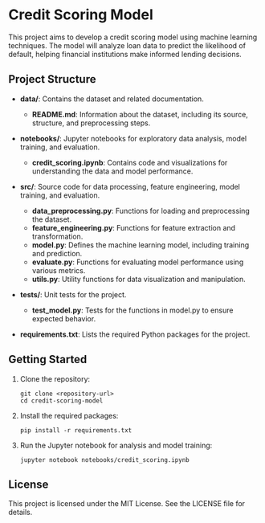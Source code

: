 # Credit Scoring Model

This project aims to develop a credit scoring model using machine learning techniques. The model will analyze loan data to predict the likelihood of default, helping financial institutions make informed lending decisions.

## Project Structure

- **data/**: Contains the dataset and related documentation.
  - **README.md**: Information about the dataset, including its source, structure, and preprocessing steps.
  
- **notebooks/**: Jupyter notebooks for exploratory data analysis, model training, and evaluation.
  - **credit_scoring.ipynb**: Contains code and visualizations for understanding the data and model performance.
  
- **src/**: Source code for data processing, feature engineering, model training, and evaluation.
  - **data_preprocessing.py**: Functions for loading and preprocessing the dataset.
  - **feature_engineering.py**: Functions for feature extraction and transformation.
  - **model.py**: Defines the machine learning model, including training and prediction.
  - **evaluate.py**: Functions for evaluating model performance using various metrics.
  - **utils.py**: Utility functions for data visualization and manipulation.
  
- **tests/**: Unit tests for the project.
  - **test_model.py**: Tests for the functions in model.py to ensure expected behavior.
  
- **requirements.txt**: Lists the required Python packages for the project.

## Getting Started

1. Clone the repository:
   ```
   git clone <repository-url>
   cd credit-scoring-model
   ```

2. Install the required packages:
   ```
   pip install -r requirements.txt
   ```

3. Run the Jupyter notebook for analysis and model training:
   ```
   jupyter notebook notebooks/credit_scoring.ipynb
   ```

## License

This project is licensed under the MIT License. See the LICENSE file for details.